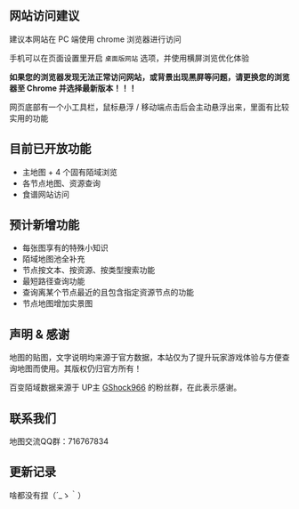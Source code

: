 ## 网站访问建议

建议本网站在 PC 端使用 chrome 浏览器进行访问

手机可以在页面设置里开启 `桌面版网站` 选项，并使用横屏浏览优化体验

**如果您的浏览器发现无法正常访问网站，或背景出现黑屏等问题，请更换您的浏览器至 Chrome 并选择最新版本！！！**

网页底部有一个小工具栏，鼠标悬浮 / 移动端点击后会主动悬浮出来，里面有比较实用的功能

## 目前已开放功能

- 主地图 + 4 个固有陌域浏览
- 各节点地图、资源查询
- 食谱网站访问

## 预计新增功能

- 每张图享有的特殊小知识
- 陌域地图池全补充
- 节点按文本、按资源、按类型搜索功能
- 最短路径查询功能
- 查询离某个节点最近的且包含指定资源节点的功能
- 节点地图增加实景图

## 声明 & 感谢

地图的贴图，文字说明均来源于官方数据，本站仅为了提升玩家游戏体验与方便查询地图而使用。其版权仍归官方所有！

百变陌域数据来源于 UP主 [GShock966](https://space.bilibili.com/26416283) 的粉丝群，在此表示感谢。

## 联系我们

地图交流QQ群：716767834

## 更新记录

啥都没有捏（´_ゝ｀）